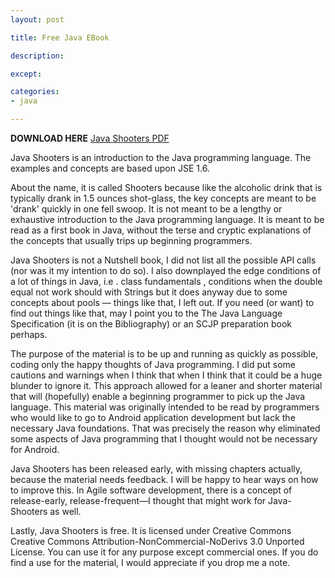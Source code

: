```yaml
---
layout: post

title: Free Java EBook 

description:

except:

categories:
- java

---
```



**DOWNLOAD HERE** [Java Shooters PDF](https://docs.google.com/file/d/0B9KzAAnwByp8N1ZmMkY5WG9Jc1E/edit?usp=sharing)

Java Shooters is an introduction to the Java programming language. The examples and concepts are based upon JSE 1.6.

About the name, it is called Shooters because like the alcoholic drink that is typically drank in 1.5 ounces shot-glass, the key concepts are meant to be 'drank' quickly in one fell swoop. It is not meant to be a lengthy or exhaustive introduction to the Java programming language. It is meant to be read as a first book in Java, without the terse and cryptic explanations of the concepts that usually trips up beginning programmers.

Java Shooters is not a Nutshell book, I did not list all the possible API calls (nor was it my intention to do so). I also downplayed the edge conditions of a lot of things in Java, i.e . class fundamentals , conditions when the double equal not work should with Strings but it does anyway due to some concepts about pools &mdash; things like that, I left out. If you need (or want) to find out things like that, may I point you to the The Java Language Specification (it is on the Bibliography) or an SCJP preparation book perhaps.

The purpose of the material is to be up and running as quickly as possible, coding only the happy thoughts of Java programming. I did put some cautions and warnings when I think that when I think that it could be a huge blunder to ignore it. This approach allowed for a leaner and shorter material that will (hopefully) enable a beginning programmer to pick up the Java language. This material was originally intended to be read by programmers who would like to go to Android application development but lack the necessary Java foundations. That was precisely the reason why eliminated some aspects of Java programming that I thought would not be necessary for Android.

Java Shooters has been released early, with missing chapters actually, because the material needs feedback. I will be happy to hear ways on how to improve this. In Agile software development, there is a concept of release-early, release-frequent—I thought that might work for Java-Shooters as well.

Lastly, Java Shooters is free. It is licensed under Creative Commons Creative Commons Attribution-NonCommercial-NoDerivs 3.0 Unported License. You can use it for any purpose except commercial ones. If you do find a use for the material, I would appreciate if you drop me a note.